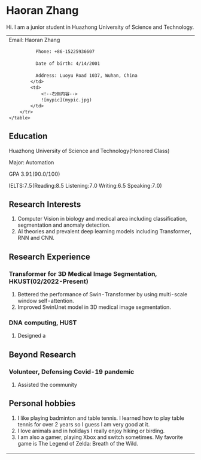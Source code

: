 # Haoran Zhang
Hi. I am a junior student in Huazhong University of Science and Technology.


<html>
    <table style="margin-left: auto; margin-right: auto;">
        <tr>
            <td>
                <!--左侧内容-->
              Email: Haoran Zhang

              Phone: +86-15225936607

              Date of birth: 4/14/2001

              Address: Luoyu Road 1037, Wuhan, China
            </td>
            <td>
                <!--右侧内容-->
                ![mypic](mypic.jpg)
            </td>
        </tr>
    </table>
</html>


## Education
Huazhong University of Science and Technology(Honored Class)

Major: Automation

GPA 3.91(90.0/100) 

IELTS:7.5(Reading:8.5 Listening:7.0 Writing:6.5 Speaking:7.0)

## Research Interests
1. Computer Vision in biology and medical area including classification, segmentation and anomaly detection. 
2. AI theories and prevalent deep learning models including Transformer, RNN and CNN.

## Research Experience
### Transformer for 3D Medical Image Segmentation, HKUST(02/2022-Present)
1. Bettered the performance of Swin-Transformer by using multi-scale window self-attention.
2. Improved SwinUnet model in 3D medical image segmentation.

### DNA computing, HUST
1. Designed a 

## Beyond Research

### Volunteer, Defensing Covid-19 pandemic
1. Assisted the community

## Personal hobbies
1. I like playing badminton and table tennis. I learned how to play table tennis for over 2 years so I guess I am very good at it. 
2. I love animals and in holidays I really enjoy hiking or birding. 
3. I am also a gamer, playing Xbox and switch sometimes. My favorite game is The Legend of Zelda: Breath of the Wild.



